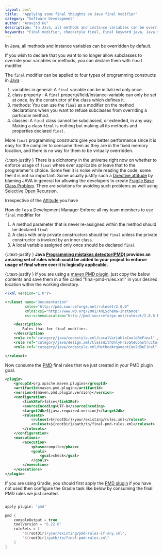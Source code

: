 ```yaml
---
layout: post
title:  "Applying some final thoughts on Java final modifier"
category: "Software Development"
author: "Aravind HU"
description: "In Java, all methods and instance variables can be overridden by default. If you wish to declare that you want to no longer allow subclasses to override your variables or methods, you can declare them with <b>final</b> modifier"
keywords: "Final modifier, checkstyle final, Final keyword java, Java seal classes, prevent overriding methods and variables"
---
```


In Java, all methods and instance variables can be overridden by default.

If you wish to declare that you want to no longer allow subclasses to override your variables or methods, you can declare them with ```final``` modifier.

The ```final``` modifier can be applied to four types of programming constructs in [Java](software%20development/2015/12/12/java-terminologies.html) :

1. variables in general: A ```final``` variable can be initialized only once.
2. class property : A ```final``` property/field/instance-variable can only be set at once, by the constructor of the class which defines it.
3. methods:  You can use the ```final``` as a modifier on the method declarations when you want to refuse subclasses from overriding a particular method.
4. classes: A ```final``` class cannot be subclassed, or extended, in any way.  Making a class ```final``` is nothing but making all its methods and properties declared ```final```.

More ```final``` programming constructs give you better performance since it is easy for the compiler to consume them as they are in the fixed memory location, and there is no way for them to be virtually overridden.

{:.text-justify }
There is a  dichotomy in the universe right now on whether to enforce usage of ```final``` where ever applicable or leave that to the programmer's choice.  Some feel it is noise while reading the code, some feel it is not so important.
Some usually justify such a [Directive attitude](https://martinfowler.com/bliki/DirectingAttitude.html) by blaming JAVA in general for allowing the developers to create [Fragile Base Class Problem](https://wiki.c2.com/?FragileBaseClassProblem).
There are solutions for avoiding such problems as well using [Selective Open Recursion](https://www.cs.cmu.edu/~aldrich/papers/selective-open-recursion.pdf).

Irrespective of the [Attitude](https://martinfowler.com/bliki/SoftwareDevelopmentAttitude.html) you have

How do I as a  Development Manager Enforce all my team members to use ```final``` modifier for

1. A method parameter that is never re-assigned within the method should be declared ```final```
2. A class with only private constructors should be ```final``` unless the private constructor is invoked by an inner class.
3. A local variable assigned only once should be declared ```final```

{:.text-justify }
**Java [Programming mistakes detector(PMD)](https://pmd.github.io/pmd/index.html)  provides an amazing set of rules which could be added to your project to enforce usage of final where ever it is logically applicable.**

{:.text-justify }
If you are using a [maven PMD plugin](https://maven.apache.org/plugins/maven-pmd-plugin/), just copy the below contents and save them in a file called "final-pmd-rules.xml" in your desired location within the working directory.

```xml
<?xml version="1.0"?>

<ruleset name="Documentation"
         xmlns="http://pmd.sourceforge.net/ruleset/2.0.0"
         xmlns:xsi="http://www.w3.org/2001/XMLSchema-instance"
         xsi:schemaLocation="http://pmd.sourceforge.net/ruleset/2.0.0 https://pmd.sourceforge.io/ruleset_2_0_0.xsd">

    <description>
        Rules that for final modifier.
    </description>
    <rule ref="category/java/codestyle.xml/LocalVariableCouldBeFinal" />
    <rule ref="category/java/design.xml/ClassWithOnlyPrivateConstructorsShouldBeFinal" />
    <rule ref="category/java/codestyle.xml/MethodArgumentCouldBeFinal" />

</ruleset>
```

Now consume the [PMD](https://pmd.github.io/pmd/index.html) final rules that we just created in your PMD plugin goal. 

```xml
<plugin>
    <groupId>org.apache.maven.plugins</groupId>
    <artifactId>maven-pmd-plugin</artifactId>
    <version>${maven.pmd.plugin.version}</version>
    <configuration>
        <linkXRef>false</linkXRef>
        <sourceEncoding>UTF-8</sourceEncoding>
        <targetJdk>${java.required.version}</targetJdk>
        <rulesets>
            <ruleset>${rootDir}/your/existing/rules.xml</ruleset>
            <ruleset>${rootDir}/path/to/final-pmd-rules.xml</ruleset>
        </rulesets>
    </configuration>
    <executions>
        <execution>
            <phase>compile</phase>
            <goals>
                <goal>check</goal>
            </goals>
        </execution>
    </executions>
</plugin>
```

If you are using Gradle, you should first apply the [PMD plugin](https://docs.gradle.org/current/userguide/pmd_plugin.html) if you have not used then configure the Gradle task like below by consuming the final PMD rules we just created.

```groovy

apply plugin: 'pmd'

pmd {
    consoleOutput = true
    toolVersion = "6.22.0"
    ruleSets = [
        "${rootDir}/your/existing/pmd-rules-if-any.xml",
        "${rootDir}/path/to/final-pmd-rules.xml"
    ]
}

```
